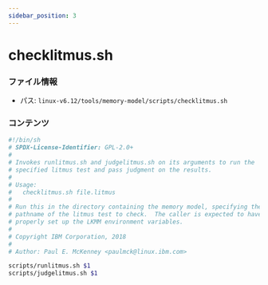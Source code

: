 ```yaml
---
sidebar_position: 3
---
```

# checklitmus.sh

### ファイル情報

- パス: `linux-v6.12/tools/memory-model/scripts/checklitmus.sh`

### コンテンツ

```sh
#!/bin/sh
# SPDX-License-Identifier: GPL-2.0+
#
# Invokes runlitmus.sh and judgelitmus.sh on its arguments to run the
# specified litmus test and pass judgment on the results.
#
# Usage:
#	checklitmus.sh file.litmus
#
# Run this in the directory containing the memory model, specifying the
# pathname of the litmus test to check.  The caller is expected to have
# properly set up the LKMM environment variables.
#
# Copyright IBM Corporation, 2018
#
# Author: Paul E. McKenney <paulmck@linux.ibm.com>

scripts/runlitmus.sh $1
scripts/judgelitmus.sh $1

```
